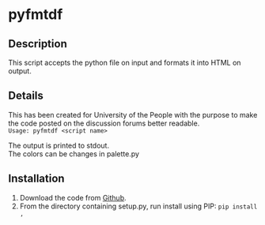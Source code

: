# pyfmtdf

## Description

This script accepts the python file on input and formats it into HTML on output.

## Details

This has been created for University of the People with the purpose to make the code posted on the discussion forums better readable.  
`Usage: pyfmtdf <script name>`

The output is printed to stdout.  
The colors can be changes in palette.py  

## Installation

1. Download the code from [Github](https://github.com/elijahsd/pyfmtdf "Github").
2. From the directory containing setup.py, run install using PIP: `pip install ,`


